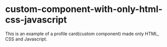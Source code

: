 # custom-component-with-only-html-css-javascript
This is an example of a profile card(custom component) made only HTML, CSS and Javascript.
